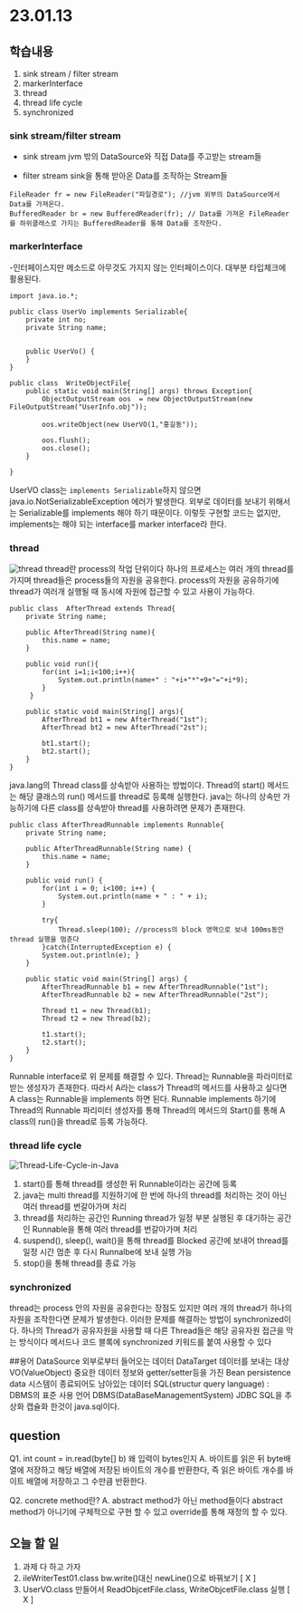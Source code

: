 # 23.01.13

## 학습내용
1. sink stream / filter stream 
2. markerInterface
3. thread
4. thread life cycle
5. synchronized

### sink stream/filter stream 
- sink stream
jvm 밖의 DataSource와 직접 Data를 주고받는 stream들

- filter stream
sink을 통해 받아온 Data를 조작하는 Stream들
``` 
FileReader fr = new FileReader("파일경로"); //jvm 외부의 DataSource에서 Data를 가져온다.
BufferedReader br = new BufferedReader(fr); // Data를 가져온 FileReader를 하위클래스로 가지는 BufferedReader를 통해 Data를 조작한다.
```

### markerInterface
-인터페이스지만 메소드로 아무것도 가지지 않는 인터페이스이다. 대부분 타입체크에 활용된다.
```
import java.io.*;

public class UserVo implements Serializable{
	private int no;
	private String name;
	
	
	public UserVo() {
	}
}

public class  WriteObjectFile{
	public static void main(String[] args) throws Exception{
		ObjectOutputStream oos  = new ObjectOutputStream(new FileOutputStream("UserInfo.obj"));
		
		oos.writeObject(new UserVO(1,"홍길동")); 
		
		oos.flush();	
		oos.close();
	}
	
}
```
UserVO class는 ``` implements Serializable ```하지 않으면 java.io.NotSerializableException 에러가 발생한다.
외부로 데이터를 보내기 위해서는 Serializable를 implements 해야 하기 때문이다. 이렇듯 구현할 코드는 없지만, implements는 해야 되는 interface를 marker interface라 한다.


### thread
![thread](https://user-images.githubusercontent.com/115130757/212276806-ea800b5d-4055-4d95-847a-79be9358c750.PNG)
thread란 process의 작업 단위이다 하나의 프로세스는 여러 개의 thread를 가지며 thread들은 process들의 자원을 공유한다.
process의 자원을 공유하기에 thread가 여러개 실행될 때 동시에 자원에 접근할 수 있고 사용이 가능하다.

```
public class  AfterThread extends Thread{
    private String name;

	public AfterThread(String name){
		this.name = name;
	}

	public void run(){
		for(int i=1;i<100;i++){
			System.out.println(name+" : "+i+"*"+9+"="+i*9);
		}
	 }

	public static void main(String[] args){	
		AfterThread bt1 = new AfterThread("1st");
		AfterThread bt2 = new AfterThread("2st");
      
        bt1.start();
		bt2.start();
	}
}

```
java.lang의 Thread class를 상속받아 사용하는 방법이다. Thread의 start() 메서드는 해당 클래스의 run() 메서드를 thread로 등록해 실행한다. 
java는 하나의 상속만 가능하기에 다른 class를 상속받아 thread를 사용하려면 문제가 존재한다.

```
public class AfterThreadRunnable implements Runnable{
	private String name;

	public AfterThreadRunnable(String name) {
		this.name = name;
	}

	public void run() {
		for(int i = 0; i<100; i++) {
			System.out.println(name + " : " + i);
		}

		try{ 
			Thread.sleep(100); //process의 block 영역으로 보내 100ms동안 thread 실행을 멈춘다
		}catch(InterruptedException e) {
		System.out.println(e); }
	}

	public static void main(String[] args) {
		AfterThreadRunnable b1 = new AfterThreadRunnable("1st");
		AfterThreadRunnable b2 = new AfterThreadRunnable("2st");

		Thread t1 = new Thread(b1);
		Thread t2 = new Thread(b2);

		t1.start();
		t2.start();
	}
}

```
Runnable interface로 위 문제를 해결할 수 있다.
Thread는 Runnable을 파라미터로 받는 생성자가 존재한다. 따라서 A라는 class가 Thread의 메서드를 사용하고 싶다면 A class는 Runnable을 implements 하면 된다.
Runnable implements 하기에 Thread의 Runnable 파리미터 생성자를 통해 Thread의 메서드의 Start()를 통해 A class의 run()을 thread로 등록 가능하다.

### thread life cycle
![Thread-Life-Cycle-in-Java](https://user-images.githubusercontent.com/115130757/212276815-a62aa639-0fd8-4c1d-ad75-702264f06c9d.jpg)
1. start()를 통해 thread를 생성한 뒤 Runnable이라는 공간에 등록
2. java는 multi thread를 지원하기에 한 번에 하나의 thread를 처리하는 것이 아닌 여러 thread를 번갈아가며 처리
3. thread를 처리하는 공간인 Running thread가 일정 부분 실행된 후 대기하는 공간인 Runnable을 통해 여러 thread를 번갈아가며 처리
4. suspend(), sleep(), wait()을 통해 thread를 Blocked 공간에 보내어 thread를 일정 시간 멈춘 후 다시 Runnalbe에 보내 실행 가능
5. stop()을 통해 thread를 종료 가능

### synchronized
thread는 process 안의 자원을 공유한다는 장점도 있지만 여러 개의 thread가 하나의 자원을 조작한다면 문제가 발생한다.
이러한 문제를 해결하는 방법이 synchronized이다. 하나의 Thread가 공유자원을 사용할 때 다른 Thread들은 해당 공유자원 접근을 막는 방식이다
메서드나 코드 블록에  synchronized 키워드를 붙여 사용할 수 있다




##용어
DataSource  외부로부터 들어오는 데이터
DataTarget	데이터를 보내는 대상
VO(ValueObject) 중요한 데이터 정보와 getter/setter등을 가진 Bean
persistence data  시스템이 종료되어도 남아있는 데이터
SQL(structur query language) : DBMS의 표준 사용 언어
DBMS(DataBaseManagementSystem) JDBC
SQL을 추상화 캡슐화 한것이 java.sql이다.



## question
Q1. int count = in.read(byte[] b) 왜 입력이 bytes인지
A. 바이트를 읽은 뒤 byte배열에 저장하고 해당 배열에 저장된 바이트의 개수를 반환한다, 즉 읽은 바이트 개수를 바이트 배열에 저장하고 그 수만큼 반환한다.

Q2. concrete method란?
A. abstract method가 아닌 method들이다 abstract method가 아니기에 구체적으로 구현 할 수 있고 override를 통해 재정의 할 수 있다.





## 오늘 할 일
1. 과제 다 하고 가자
2. ileWriterTest01.class bw.write()대신 newLine()으로 바꿔보기 [ X ]
3. UserVO.class 만들어서 ReadObjcetFile.class, WriteObjcetFile.class 실행 [ X ]
